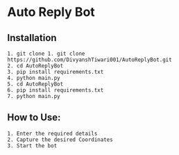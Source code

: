 # Auto Reply Bot
## Installation
    1. git clone 1. git clone https://github.com/DivyanshTiwari001/AutoReplyBot.git
    2. cd AutoReplyBot
    3. pip install requirements.txt
    4. python main.py
    5. cd AutoReplyBot
    6. pip install requirements.txt
    7. python main.py

## How to Use:
    1. Enter the required details
    2. Capture the desired Coordinates
    3. Start the bot

